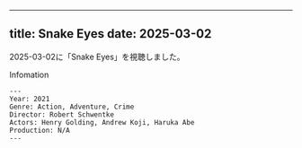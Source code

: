 
---
title: Snake Eyes
date: 2025-03-02
---

2025-03-02に「Snake Eyes」を視聴しました。

Infomation
```
---
Year: 2021
Genre: Action, Adventure, Crime
Director: Robert Schwentke
Actors: Henry Golding, Andrew Koji, Haruka Abe
Production: N/A
---
```

